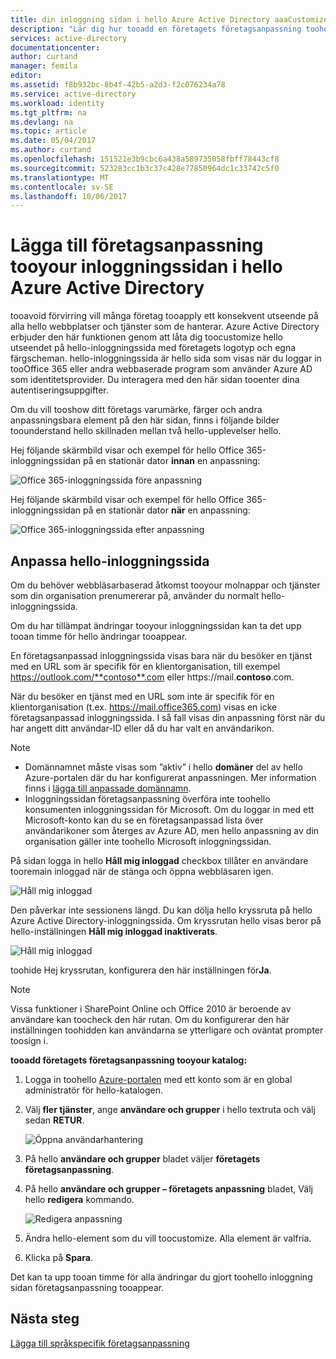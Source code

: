 ```yaml
---
title: din inloggning sidan i hello Azure Active Directory aaaCustomize | Microsoft Docs
description: "Lär dig hur tooadd en företagets företagsanpassning toohello Azure inloggning sida"
services: active-directory
documentationcenter: 
author: curtand
manager: femila
editor: 
ms.assetid: f8b932bc-8b4f-42b5-a2d3-f2c076234a78
ms.service: active-directory
ms.workload: identity
ms.tgt_pltfrm: na
ms.devlang: na
ms.topic: article
ms.date: 05/04/2017
ms.author: curtand
ms.openlocfilehash: 151521e3b9cbc6a438a589735058fbff78443cf8
ms.sourcegitcommit: 523283cc1b3c37c428e77850964dc1c33742c5f0
ms.translationtype: MT
ms.contentlocale: sv-SE
ms.lasthandoff: 10/06/2017
---
```

# <a name="add-company-branding-tooyour-sign-in-page-in-hello-azure-active-directory"></a>Lägga till företagsanpassning tooyour inloggningssidan i hello Azure Active Directory
tooavoid förvirring vill många företag tooapply ett konsekvent utseende på alla hello webbplatser och tjänster som de hanterar. Azure Active Directory erbjuder den här funktionen genom att låta dig toocustomize hello utseendet på hello-inloggningssida med företagets logotyp och egna färgscheman. hello-inloggningssida är hello sida som visas när du loggar in tooOffice 365 eller andra webbaserade program som använder Azure AD som identitetsprovider. Du interagera med den här sidan tooenter dina autentiseringsuppgifter.

Om du vill tooshow ditt företags varumärke, färger och andra anpassningsbara element på den här sidan, finns i följande bilder toounderstand hello skillnaden mellan två hello-upplevelser hello.

Hej följande skärmbild visar och exempel för hello Office 365-inloggningssidan på en stationär dator **innan** en anpassning:

![Office 365-inloggningssida före anpassning](./media/active-directory-branding-custom-signon-azure-portal/sign-in-page-before-customization.png)

Hej följande skärmbild visar och exempel för hello Office 365-inloggningssidan på en stationär dator **när** en anpassning:

![Office 365-inloggningssida efter anpassning](./media/active-directory-branding-custom-signon-azure-portal/sign-in-page-after-customization.png)

## <a name="customizing-hello-sign-in-page"></a>Anpassa hello-inloggningssida
Om du behöver webbläsarbaserad åtkomst tooyour molnappar och tjänster som din organisation prenumererar på, använder du normalt hello-inloggningssida.

Om du har tillämpat ändringar tooyour inloggningssidan kan ta det upp tooan timme för hello ändringar tooappear.

En företagsanpassad inloggningssida visas bara när du besöker en tjänst med en URL som är specifik för en klientorganisation, till exempel https://outlook.com/**contoso**.com eller https://mail.**contoso**.com.

När du besöker en tjänst med en URL som inte är specifik för en klientorganisation (t.ex. https://mail.office365.com) visas en icke företagsanpassad inloggningssida. I så fall visas din anpassning först när du har angett ditt användar-ID eller då du har valt en användarikon.

> [!NOTE]
> * Domännamnet måste visas som ”aktiv” i hello **domäner** del av hello Azure-portalen där du har konfigurerat anpassningen. Mer information finns i [lägga till anpassade domännamn](active-directory-domains-add-azure-portal.md).
> * Inloggningssidan företagsanpassning överföra inte toohello konsumenten inloggningssidan för Microsoft. Om du loggar in med ett Microsoft-konto kan du se en företagsanpassad lista över användarikoner som återges av Azure AD, men hello anpassning av din organisation gäller inte toohello Microsoft inloggningssidan.
>
>

På sidan logga in hello **Håll mig inloggad** checkbox tillåter en användare tooremain inloggad när de stänga och öppna webbläsaren igen.

   ![Håll mig inloggad](./media/active-directory-branding-custom-signon-azure-portal/01.png)

Den påverkar inte sessionens längd. Du kan dölja hello kryssruta på hello Azure Active Directory-inloggningssida.
Om kryssrutan hello visas beror på hello-inställningen **Håll mig inloggad inaktiverats**.

   ![Håll mig inloggad](./media/active-directory-branding-custom-signon-azure-portal/02.png)

toohide Hej kryssrutan, konfigurera den här inställningen för**Ja**.

> [!NOTE]
> Vissa funktioner i SharePoint Online och Office 2010 är beroende av användare kan toocheck den här rutan. Om du konfigurerar den här inställningen toohidden kan användarna se ytterligare och oväntat prompter toosign i.
>
>

**tooadd företagets företagsanpassning tooyour katalog:**

1. Logga in toohello [Azure-portalen](https://portal.azure.com) med ett konto som är en global administratör för hello-katalogen.
2. Välj **fler tjänster**, ange **användare och grupper** i hello textruta och välj sedan **RETUR**.

   ![Öppna användarhantering](./media/active-directory-branding-custom-signon-azure-portal/user-management.png)
3. På hello **användare och grupper** bladet väljer **företagets företagsanpassning**.
4. På hello **användare och grupper – företagets anpassning** bladet, Välj hello **redigera** kommando.

    ![Redigera anpassning](./media/active-directory-branding-custom-signon-azure-portal/edit-branding.png)
5. Ändra hello-element som du vill toocustomize. Alla element är valfria.
6. Klicka på **Spara**.

Det kan ta upp tooan timme för alla ändringar du gjort toohello inloggning sidan företagsanpassning tooappear.

## <a name="next-steps"></a>Nästa steg
[Lägga till språkspecifik företagsanpassning](active-directory-branding-localize-azure-portal.md)
